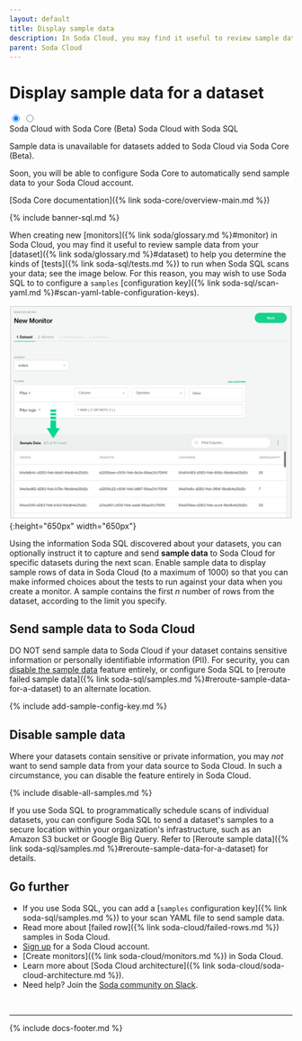 ```yaml
---
layout: default
title: Display sample data
description: In Soda Cloud, you may find it useful to review sample data from your dataset to help you determine the kinds of tests to run when Soda SQL scans your data.
parent: Soda Cloud
---
```


# Display sample data for a dataset 
<div class="warpper">
  <input class="radio" id="one" name="group" type="radio" checked>
  <input class="radio" id="two" name="group" type="radio">
  <div class="tabs">
  <label class="tab" id="one-tab" for="one">Soda Cloud with Soda Core (Beta)</label>
  <label class="tab" id="two-tab" for="two">Soda Cloud with Soda SQL</label>
    </div>
  <div class="panels">
  <div class="panel" id="one-panel" markdown="1">

Sample data is unavailable for datasets added to Soda Cloud via Soda Core (Beta).

Soon, you will be able to configure Soda Core to automatically send sample data to your Soda Cloud account. 

[Soda Core documentation]({% link soda-core/overview-main.md %})<br />

  </div>
  <div class="panel" id="two-panel" markdown="1">

{% include banner-sql.md %}

When creating new [monitors]({% link soda/glossary.md %}#monitor) in Soda Cloud, you may find it useful to review sample data from your [dataset]({% link soda/glossary.md %}#dataset) to help you determine the kinds of [tests]({% link soda-sql/tests.md %}) to run when Soda SQL scans your data; see the image below. For this reason, you may wish to use Soda SQL to to configure a `samples` [configuration key]({% link soda-sql/scan-yaml.md %}#scan-yaml-table-configuration-keys).

![sample-data](/assets/images/sample-data.png){:height="650px" width="650px"}


Using the information Soda SQL discovered about your datasets, you can optionally instruct it to capture and send **sample data** to Soda Cloud for specific datasets during the next scan. Enable sample data to display sample rows of data in Soda Cloud (to a maximum of 1000) so that you can make informed choices about the tests to run against your data when you create a monitor. A sample contains the first *n* number of rows from the dataset, according to the limit you specify.

## Send sample data to Soda Cloud

DO NOT send sample data to Soda Cloud if your dataset contains sensitive information or personally identifiable information (PII). For security, you can [disable the sample data](#disable-sample-data) feature entirely, or configure Soda SQL to [reroute failed sample data]({% link soda-sql/samples.md %}#reroute-sample-data-for-a-dataset) to an alternate location.

{% include add-sample-config-key.md %}


## Disable sample data

Where your datasets contain sensitive or private information, you may *not* want to send sample data from your data source to Soda Cloud. In such a circumstance, you can disable the feature entirely in Soda Cloud.

{% include disable-all-samples.md %}

If you use Soda SQL to programmatically schedule scans of individual datasets, you can configure Soda SQL to send a dataset's samples to a secure location within your organization's infrastructure, such as an Amazon S3 bucket or Google Big Query. Refer to [Reroute sample data]({% link soda-sql/samples.md %}#reroute-sample-data-for-a-dataset) for details.

  </div>
  </div>
</div>


## Go further

- If you use Soda SQL, you can add a [`samples` configuration key]({% link soda-sql/samples.md %}) to your scan YAML file to send sample data.
- Read more about [failed row]({% link soda-cloud/failed-rows.md %}) samples in Soda Cloud.
- <a href="https://cloud.soda.io/signup" target="_blank"> Sign up</a> for a Soda Cloud account.
- [Create monitors]({% link soda-cloud/monitors.md %}) in Soda Cloud.
- Learn more about [Soda Cloud architecture]({% link soda-cloud/soda-cloud-architecture.md %}).
- Need help? Join the <a href="http://community.soda.io/slack" target="_blank"> Soda community on Slack</a>.

<br />

---
{% include docs-footer.md %}